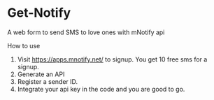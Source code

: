 # Get-Notify
A web form to send SMS to love ones with mNotify api 

How to use 
1. Visit https://apps.mnotify.net/ to signup. You get 10 free sms for a signup.
2. Generate an API 
3. Register a sender ID.
4. Integrate your api key in the code and you are good to go.
